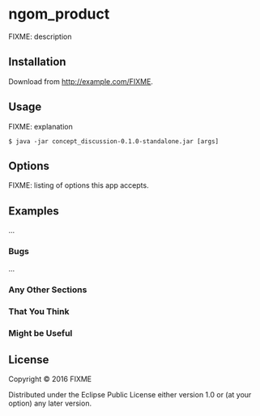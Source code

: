 # ngom_product

FIXME: description

## Installation

Download from http://example.com/FIXME.

## Usage

FIXME: explanation

    $ java -jar concept_discussion-0.1.0-standalone.jar [args]

## Options

FIXME: listing of options this app accepts.

## Examples

...

### Bugs

...

### Any Other Sections
### That You Think
### Might be Useful

## License

Copyright © 2016 FIXME

Distributed under the Eclipse Public License either version 1.0 or (at
your option) any later version.
